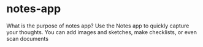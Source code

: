 # notes-app
 What is the purpose of notes app? Use the Notes app to quickly capture your thoughts. You can add images and sketches, make checklists, or even scan documents
